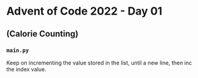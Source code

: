 # Advent of Code 2022 - Day 01
## (Calorie Counting)

### `main.py`
Keep on incrementing the value stored in the list, until a new line, then inc the index value.